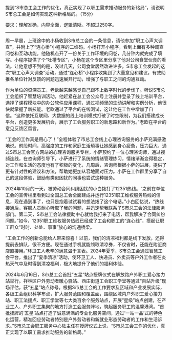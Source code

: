 提到“S市总工会工作的优化，真正实现了以职工需求推动服务的新格局”，请说明S市总工会是如何实现这种新格局的。（15分）

要求：理解准确，内容全面，逻辑清晰。不超过250字。

---

周一早晨，上班途中的小杨收到S市总工会的一条信息，请他参加“职工心声大调查”，并附上了“连心桥”小程序的二维码。小杨打开小程序，看到上面有多种调查问卷和互动功能。他随机点开了一份关于工作环境的问卷，几分钟内就完成了填写。小程序提供了个“吐槽专区”，小杨在这个专区里分享了他对公司食堂伙食的看法。让他意想不到的是，没过几天，公司食堂居然改进许多。S市总工会发起的这次“职工心声大调查”活动，通过“连心桥”小程序收集到了大量意见和建议，有效助推各单位针对反馈的问题迅速展开行动，增强了与职工之间的沟通互动。

作为单位的资深员工，老欧越来越感觉自己跟不上数字时代的步伐了。听说S市总工会组织了智慧培训活动，他赶紧在总工会公众号上注册并登录了线上培训平台，选择了课程模块中的办公软件应用课程，通过视频里的生动讲解和实例分析，他很快就掌握了新技能。老欧通过了平台的在线测试，这让他在工作中增加了自信。“这种依托互联网、大数据的线上培训模式打破了时空限制，为我们搭建成长平台，创造更多发展机会，展示了工会服务职工的新思路和新作为。”老欧在平台的意见反馈区留言。

“工会的工作真是用心了！”全程体验了市总工会线上心理咨询服务的小萨充满感激地说。前段时间，高强度的工作和家庭生活琐事让她感到身心疲惫，压力巨大，通过S市总工会官方网站的心理咨询服务专栏，小萨预约了一位心理咨询师，通过视频连线，在咨询师引导下，小萨进行了系统的情绪管理练习，情绪渐渐变得稳定，对工作和生活的态度也有了积极的变化，几周后，咨询师根据小萨的进展，提供了更有针对性的建议和方法，帮助她更加从容地面对压力。小萨在工作群里分享了自己的这段体验，鼓励有类似困扰的同事也尝试这种服务。

2024年10月的一天，被劳动合同纠纷困扰的小白拨打了12351热线。“之前在单位工会的宣传栏里看到过全国总工会全面建成并运行12351职工维权服务热线的信息，现在遇到事了，也只是抱着试试看的想法拨了这个电话。”小白回忆说，“热线接通后，客服人员耐心听取了我的问题，并迅速帮我联系了S市总工会的法律服务部门。第二天，S市总工会法律援助中心就给我打来了电话，帮我解决了合同纠纷问题。”如今，12351职工维权服务热线已经成了工会和职工的“连心线”，搭起让职工群众“时时、处处、事事”放心的沟通桥梁。

“工会工作的创新总能给人带来惊喜！以前，我们的清凉福利都是线下发放，还得提前去排队，很不方便。现在通过手机就能领取清凉券，不仅省时，还能在附近商店直接用。”环卫工人老辛的满意溢于言表。2024年夏季，S市总工会通过智慧工会平台，推出了“夏季清凉”活动，使环卫工人、快递员、外卖员等户外工作者在炎热天气中及时得到清凉福利，极大地提升了他们的福利体验。

2024年6月16日，S市总工会首批“五星”站点授牌仪式在解放路户外职工爱心接力站举行。祥林区户外劳动者暖心驿站、西庄街道工会职工学堂等通过“百站升级”现场评估，获“五星”站点称号。根据S市总工会的工作要求及区域和产业发展实际，各级工会组织科学布点，扩大服务范围和覆盖面，围绕区域内户外职工爱心接力站、职工法援点、职工学堂等七大类百余个服务站点，开展“星级”站点创建，在产业工人、户外职工集聚的地方打造工会服务阵地，筑起服务职工的温馨港湾。“首批挂牌的‘五星’站点打造了诚意满满的专业化服务空间，通过‘一站一品’式的特色化运营，精准回应劳动者特别是户外劳动者和新就业形态劳动者的工作和生活诉求。”S市总工会职工服务中心陆主任在授牌仪式上说，“S市总工会工作的优化，真正实现了以职工需求推动服务的新格局。”